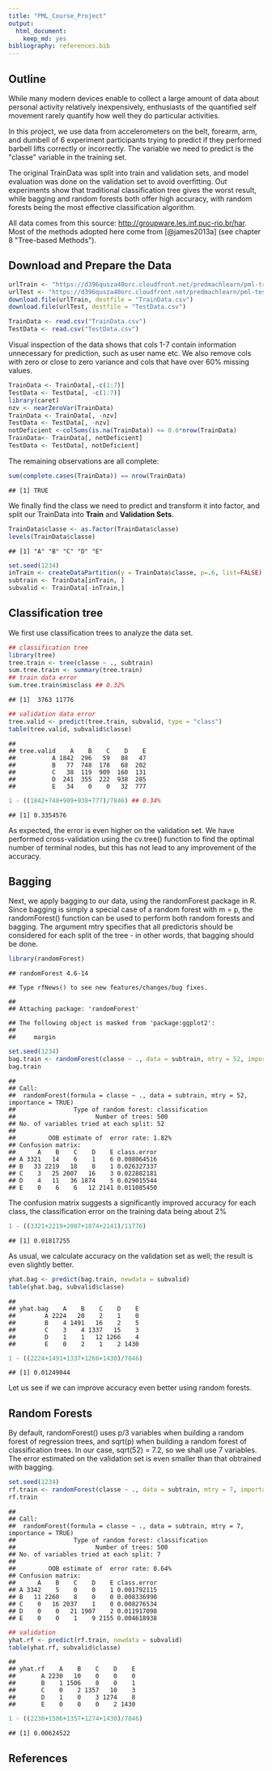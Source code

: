 ```yaml
---
title: "PML_Course_Project"
output: 
  html_document: 
    keep_md: yes
bibliography: references.bib
---
```


## Outline

While many modern devices enable to collect a large amount of data about personal activity relatively inexpensively, enthusiasts of the quantified self movement rarely quantify how well they do particular activities. 

In this project, we use data from accelerometers on the belt, forearm, arm, and dumbell of 6 experiment participants trying to predict if they performed barbell lifts correctly or incorrectly. The variable we need to predict is the "classe" variable in the training set. 

The original TrainData was split into train and validation sets, and model evaluation was done on the validation set to avoid overfitting. Out experiments show that traditional classification tree gives the worst result, while bagging and random forests both offer high accuracy, with random forests being the most effective classification algorithm.

All data comes from this source: <http://groupware.les.inf.puc-rio.br/har>. Most of the methods adopted here come from [@james2013a] (see chapter 8 "Tree-based Methods").

## Download and Prepare the Data

```r
urlTrain <- "https://d396qusza40orc.cloudfront.net/predmachlearn/pml-training.csv"
urlTest <- "https://d396qusza40orc.cloudfront.net/predmachlearn/pml-testing.csv"
download.file(urlTrain, destfile = "TrainData.csv")
download.file(urlTest, destfile = "TestData.csv")
```

```r
TrainData <- read.csv("TrainData.csv")
TestData <- read.csv("TestData.csv")
```
Visual inspection of the data shows that cols 1-7 contain information unnecessary for prediction, such as user name etc. We also remove cols with zero or close to zero variance and cols that have over 60% missing values.

```r
TrainData <- TrainData[,-c(1:7)]
TestData <- TestData[, -c(1:7)]
library(caret)
nzv <- nearZeroVar(TrainData)
TrainData <- TrainData[, -nzv]
TestData <- TestData[, -nzv]
notDeficient <-colSums(is.na(TrainData)) <= 0.6*nrow(TrainData)
TrainData<- TrainData[, notDeficient] 
TestData <- TestData[, notDeficient] 
```
The remaining observations are all complete:

```r
sum(complete.cases(TrainData)) == nrow(TrainData)
```

```
## [1] TRUE
```
We finally find the class we need to predict and transform it into factor, and split our TrainData into **Train** and **Validation Sets**.

```r
TrainData$classe <- as.factor(TrainData$classe)
levels(TrainData$classe)
```

```
## [1] "A" "B" "C" "D" "E"
```

```r
set.seed(1234)
inTrain <- createDataPartition(y = TrainData$classe, p=.6, list=FALSE)
subtrain <- TrainData[inTrain, ]
subvalid <- TrainData[-inTrain,]
```

## Classification tree
We first use classification trees to analyze the data set.

```r
## classification tree
library(tree)
tree.train <- tree(classe ~ ., subtrain)
sum.tree.train <- summary(tree.train)
## train data error
sum.tree.train$misclass ## 0.32%
```

```
## [1]  3763 11776
```

```r
## validation data error
tree.valid <- predict(tree.train, subvalid, type = "class")
table(tree.valid, subvalid$classe)
```

```
##           
## tree.valid    A    B    C    D    E
##          A 1842  296   59   88   47
##          B   77  748  178   68  202
##          C   38  119  909  160  131
##          D  241  355  222  938  285
##          E   34    0    0   32  777
```

```r
1 - ((1842+748+909+938+777)/7846) ## 0.34%
```

```
## [1] 0.3354576
```
As expected, the error is even higher on the validation set. We have performed cross-validation using the cv.tree() function to find the optimal number of terminal nodes, but this has not lead to any improvement of the accuracy.

## Bagging
Next, we apply bagging to our data, using the randomForest package in R. Since bagging is simply a special case of a random forest with m = p, the randomForest() function can be used to perform both random forests and bagging. The argument mtry specifies that all predictoris should be considered for each split of the tree - in other words, that bagging should be done.

```r
library(randomForest)
```

```
## randomForest 4.6-14
```

```
## Type rfNews() to see new features/changes/bug fixes.
```

```
## 
## Attaching package: 'randomForest'
```

```
## The following object is masked from 'package:ggplot2':
## 
##     margin
```

```r
set.seed(1234)
bag.train <- randomForest(classe ~ ., data = subtrain, mtry = 52, importance = TRUE)
bag.train
```

```
## 
## Call:
##  randomForest(formula = classe ~ ., data = subtrain, mtry = 52,      importance = TRUE) 
##                Type of random forest: classification
##                      Number of trees: 500
## No. of variables tried at each split: 52
## 
##         OOB estimate of  error rate: 1.82%
## Confusion matrix:
##      A    B    C    D    E class.error
## A 3321   14    6    1    6 0.008064516
## B   33 2219   18    8    1 0.026327337
## C    3   25 2007   16    3 0.022882181
## D    4   11   36 1874    5 0.029015544
## E    0    6    6   12 2141 0.011085450
```
The confusion matrix suggests a significantly improved accuracy for each class, the classification error on the training data being about 2%

```r
1 - ((3321+2219+2007+1874+2141)/11776)
```

```
## [1] 0.01817255
```
As usual, we calculate accuracy on the validation set as well; the result is even slightly better.

```r
yhat.bag <- predict(bag.train, newdata = subvalid)
table(yhat.bag, subvalid$classe)
```

```
##         
## yhat.bag    A    B    C    D    E
##        A 2224   20    2    1    0
##        B    4 1491   16    2    5
##        C    3    4 1337   15    3
##        D    1    1   12 1266    4
##        E    0    2    1    2 1430
```

```r
1 - ((2224+1491+1337+1266+1430)/7846) 
```

```
## [1] 0.01249044
```
Let us see if we can improve accuracy even better using random forests.

## Random Forests
By default, randomForest() uses p/3 variables when building a random forest of regression trees, and sqrt(p) when building a random forest of classification trees. In our case, sqrt(52) = 7.2, so we shall use 7 variables. The error estimated on the validation set is even smaller than that obtrained with bagging. 


```r
set.seed(1234)
rf.train <- randomForest(classe ~ ., data = subtrain, mtry = 7, importance = TRUE)
rf.train
```

```
## 
## Call:
##  randomForest(formula = classe ~ ., data = subtrain, mtry = 7,      importance = TRUE) 
##                Type of random forest: classification
##                      Number of trees: 500
## No. of variables tried at each split: 7
## 
##         OOB estimate of  error rate: 0.64%
## Confusion matrix:
##      A    B    C    D    E class.error
## A 3342    5    0    0    1 0.001792115
## B   11 2260    8    0    0 0.008336990
## C    0   16 2037    1    0 0.008276534
## D    0    0   21 1907    2 0.011917098
## E    0    0    1    9 2155 0.004618938
```

```r
## validation
yhat.rf <- predict(rf.train, newdata = subvalid)
table(yhat.rf, subvalid$classe)
```

```
##        
## yhat.rf    A    B    C    D    E
##       A 2230   10    0    0    0
##       B    1 1506    8    0    1
##       C    0    2 1357   10    3
##       D    1    0    3 1274    8
##       E    0    0    0    2 1430
```

```r
1 - ((2230+1506+1357+1274+1430)/7846)
```

```
## [1] 0.00624522
```

## References
